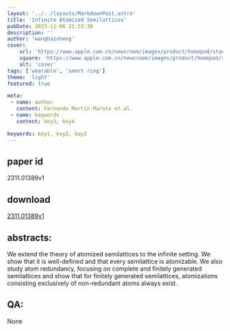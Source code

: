 ```yaml
---
layout: '../../layouts/MarkdownPost.astro'
title: 'Infinite Atomized Semilattices'
pubDate: 2023-11-06 21:53:38
description: ''
author: 'wanghaisheng'
cover:
    url: 'https://www.apple.com.cn/newsroom/images/product/homepod/standard/Apple-HomePod-hero-230118_big.jpg.large_2x.jpg'
    square: 'https://www.apple.com.cn/newsroom/images/product/homepod/standard/Apple-HomePod-hero-230118_big.jpg.large_2x.jpg'
    alt: 'cover'
tags: ['wearable', 'smart ring'] 
theme: 'light'
featured: true

meta:
 - name: author
   content: Fernando Martin-Maroto et.al.
 - name: keywords
   content: key3, key4

keywords: key1, key2, key3
---
```


## paper id
2311.01389v1
## download
[2311.01389v1](http://arxiv.org/abs/2311.01389v1)
## abstracts:
We extend the theory of atomized semilattices to the infinite setting. We show that it is well-defined and that every semilattice is atomizable. We also study atom redundancy, focusing on complete and finitely generated semilattices and show that for finitely generated semilattices, atomizations consisting exclusively of non-redundant atoms always exist.
## QA:
None
